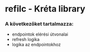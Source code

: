 # refilc - Kréta library

### A következőket tartalmazza:
- endpointok elérési útvonalai
- refresh logika
- logika az endpointokhoz
